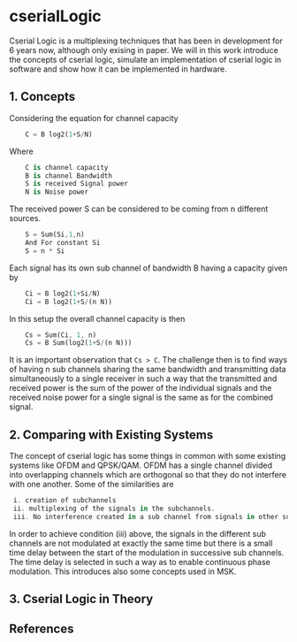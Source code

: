 # cserialLogic
Cserial Logic is a multiplexing techniques that has been in development for 6 years now, although only exising in paper. We will in this work introduce the concepts of cserial logic, simulate an implementation of cserial logic in software and show how it can be implemented in hardware.


## 1. Concepts
Considering the equation for channel capacity
```dart
	C = B log2(1+S/N)
```
Where
```dart
	C is channel capacity
	B is channel Bandwidth
	S is received Signal power
	N is Noise power
```

The received power S can be considered to be coming from n different sources.
```dart
	S = Sum(Si,1,n)
	And For constant Si
	S = n * Si
```
Each signal has its own sub channel of bandwidth B having a capacity given by
```dart
	Ci = B log2(1+Si/N)
	Ci = B log2(1+S/(n N))
```
In this setup the overall channel capacity is then
```dart
	Cs = Sum(Ci, 1, n)
	Cs = B Sum(log2(1+S/(n N)))
```	
It is an important observation that ``` Cs > C ```. The challenge then is to find ways of having n sub channels sharing the same bandwidth and transmitting data simultaneously to a single receiver in such a way that the transmitted and received power is the sum of the power of the individual signals and the received noise power for a single signal is the same as for the combined signal.
## 2. Comparing with Existing Systems
The concept of cserial logic has some things in common with some existing systems like OFDM and QPSK/QAM. OFDM has a single channel divided into overlapping channels which are orthogonal so that they do not interfere with one another.
Some of the similarities are
```dart
 i. creation of subchannels
 ii. multiplexing of the signals in the subchannels.
 iii. No interference created in a sub channel from signals in other subchannels 
```
In order to achieve condition (iii) above, the signals in the different sub channels are not modulated at exactly the same time but there is a small time delay between the start of the modulation in successive sub channels. The time delay is selected in such a way as to enable continuous phase modulation. This introduces also some concepts used in MSK.
## 3. Cserial Logic in Theory

## References